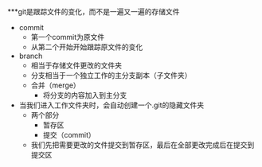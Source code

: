 ***git是跟踪文件的变化，而不是一遍又一遍的存储文件
- commit
	- 第一个commit为原文件
	- 从第二个开始开始跟踪原文件的变化
- branch
	- 相当于存储文件更改的文件夹
	- 分支相当于一个独立工作的主分支副本（子文件夹）
	- 合并（merge）
		- 将分支的内容加入到主分支
- 当我们进入工作文件夹时，会自动创建一个.git的隐藏文件夹
	- 两个部分
		- 暂存区
		- 提交（commit）
	- 我们先把需要更改的文件提交到暂存区，最后在全部更改完成后在提交到提交区